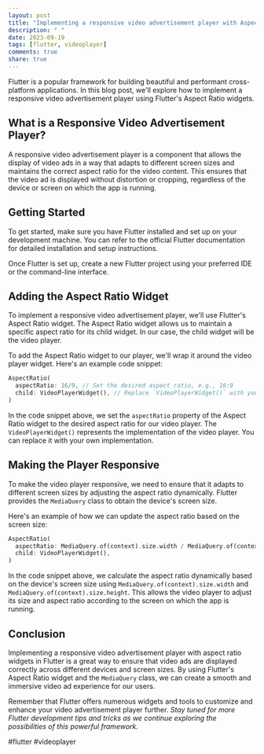 ```yaml
---
layout: post
title: "Implementing a responsive video advertisement player with Aspect Ratio widgets in Flutter"
description: " "
date: 2023-09-19
tags: [flutter, videoplayer]
comments: true
share: true
---
```


Flutter is a popular framework for building beautiful and performant cross-platform applications. In this blog post, we'll explore how to implement a responsive video advertisement player using Flutter's Aspect Ratio widgets.

## What is a Responsive Video Advertisement Player?

A responsive video advertisement player is a component that allows the display of video ads in a way that adapts to different screen sizes and maintains the correct aspect ratio for the video content. This ensures that the video ad is displayed without distortion or cropping, regardless of the device or screen on which the app is running.

## Getting Started

To get started, make sure you have Flutter installed and set up on your development machine. You can refer to the official Flutter documentation for detailed installation and setup instructions.

Once Flutter is set up, create a new Flutter project using your preferred IDE or the command-line interface.

## Adding the Aspect Ratio Widget

To implement a responsive video advertisement player, we'll use Flutter's Aspect Ratio widget. The Aspect Ratio widget allows us to maintain a specific aspect ratio for its child widget. In our case, the child widget will be the video player.

To add the Aspect Ratio widget to our player, we'll wrap it around the video player widget. Here's an example code snippet:

```dart
AspectRatio(
  aspectRatio: 16/9, // Set the desired aspect ratio, e.g., 16:9
  child: VideoPlayerWidget(), // Replace `VideoPlayerWidget()` with your video player implementation
)
```

In the code snippet above, we set the `aspectRatio` property of the Aspect Ratio widget to the desired aspect ratio for our video player. The `VideoPlayerWidget()` represents the implementation of the video player. You can replace it with your own implementation.

## Making the Player Responsive

To make the video player responsive, we need to ensure that it adapts to different screen sizes by adjusting the aspect ratio dynamically. Flutter provides the `MediaQuery` class to obtain the device's screen size.

Here's an example of how we can update the aspect ratio based on the screen size:

```dart
AspectRatio(
  aspectRatio: MediaQuery.of(context).size.width / MediaQuery.of(context).size.height,
  child: VideoPlayerWidget(),
)
```

In the code snippet above, we calculate the aspect ratio dynamically based on the device's screen size using `MediaQuery.of(context).size.width` and `MediaQuery.of(context).size.height`. This allows the video player to adjust its size and aspect ratio according to the screen on which the app is running.

## Conclusion

Implementing a responsive video advertisement player with aspect ratio widgets in Flutter is a great way to ensure that video ads are displayed correctly across different devices and screen sizes. By using Flutter's Aspect Ratio widget and the `MediaQuery` class, we can create a smooth and immersive video ad experience for our users.

Remember that Flutter offers numerous widgets and tools to customize and enhance your video advertisement player further. *Stay tuned for more Flutter development tips and tricks as we continue exploring the possibilities of this powerful framework.*

#flutter #videoplayer